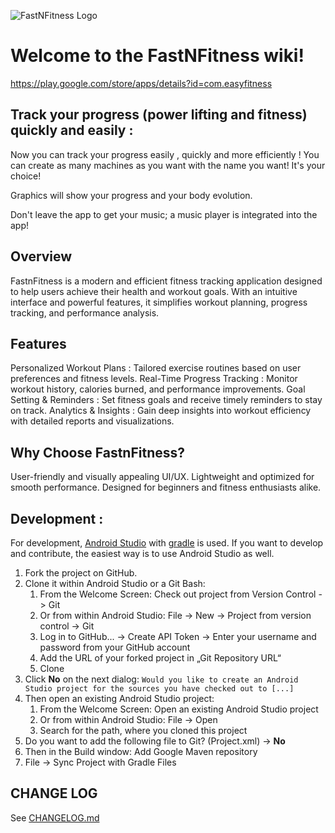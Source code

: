![FastNFitness Logo](https://lh3.googleusercontent.com/KKJw0HA9fD2g9mZMhzzeretD4Tvkr7-wPVzl7WMTTXiiqO6ikS5SqR5X9E8i2HPrNQ=w300)
# Welcome to the FastNFitness wiki!

https://play.google.com/store/apps/details?id=com.easyfitness

## Track your progress (power lifting and fitness) quickly and easily :

Now you can track your progress easily , quickly and more efficiently !
You can create as many machines as you want with the name you want!
It's your choice!

Graphics will show your progress and your body evolution. 

Don't leave the app to get your music; a music player is integrated into the app!

## Overview
FastnFitness is a modern and efficient fitness tracking application designed to help users achieve their health and workout goals. With an intuitive interface and powerful features, it simplifies workout planning, progress tracking, and performance analysis.

## Features
Personalized Workout Plans : 
Tailored exercise routines based on user preferences and fitness levels.
Real-Time Progress Tracking :
Monitor workout history, calories burned, and performance improvements.
Goal Setting & Reminders :
Set fitness goals and receive timely reminders to stay on track.
Analytics & Insights :
Gain deep insights into workout efficiency with detailed reports and visualizations.

## Why Choose FastnFitness?
User-friendly and visually appealing UI/UX.
Lightweight and optimized for smooth performance.
Designed for beginners and fitness enthusiasts alike.


## Development : 

For development, [Android Studio](https://developer.android.com/studio/) with [gradle](https://gradle.org/) is used. 
If you want to develop and contribute, the easiest way is to use Android Studio as well.

1. Fork the project on GitHub.
2. Clone it within Android Studio or a Git Bash:
    1. From the Welcome Screen: Check out project from Version Control -> Git
    1. Or from within Android Studio: File -> New -> Project from version control -> Git
    2. Log in to GitHub... -> Create API Token -> Enter your username and password from your GitHub account
    3. Add the URL of your forked project in „Git Repository URL“
    4. Clone
3. Click **No** on the next dialog: `Would you like to create an Android Studio project for the sources you have checked out to [...]`
4. Then open an existing Android Studio project:
    1. From the Welcome Screen: Open an existing Android Studio project
    1. Or from within Android Studio: File -> Open
    2. Search for the path, where you cloned this project
5. Do you want to add the following file to Git? (Project.xml) -> **No**
6. Then in the Build window: Add Google Maven repository
7. File -> Sync Project with Gradle Files

## CHANGE LOG

See [CHANGELOG.md](/CHANGELOG.md/)
